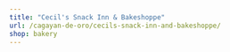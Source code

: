 ```yaml
---
title: "Cecil's Snack Inn & Bakeshoppe"
url: /cagayan-de-oro/cecils-snack-inn-and-bakeshoppe/
shop: bakery
---
```

